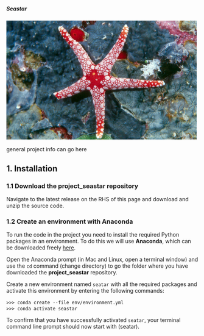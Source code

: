 ##### Seastar

<p align="left">
  <img src="/docs/images/seastar_img1.jpg" width="500">
</p>

general project info can go here


## 1. Installation

### 1.1 Download the **project_seastar** repository

Navigate to the latest release on the RHS of this page and download and unzip the source code.


### 1.2 Create an environment with Anaconda

To run the code in the project you need to install the required Python packages in an environment. To do this we will use **Anaconda**, which can be downloaded freely [here](https://www.anaconda.com/download/).

Open the Anaconda prompt (in Mac and Linux, open a terminal window) and use the `cd` command (change directory) to go the folder where you have downloaded the **project_seastar** repository.

Create a new environment named `seatar` with all the required packages and activate this environment by entering the following commands:

```
>>> conda create --file env/environment.yml
>>> conda activate seastar
```

To confirm that you have successfully activated `seatar`, your terminal command line prompt should now start with (seatar).
